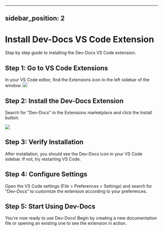 

  ---
sidebar_position: 2
---

# Install Dev-Docs VS Code Extension

Step by step guide to installing the Dev-Docs VS Code extension.

## Step 1: Go to VS Code Extensions

In your VS Code editor, find the Extensions icon in the left sidebar of the window.
![](/img/install_the_vscode_extension/step_2.png)

## Step 2: Install the Dev-Docs Extension

Search for "Dev-Docs" in the Extensions marketplace and click the Install button.

![](/img/install_the_vscode_extension/step_4.png)

## Step 3: Verify Installation

After installation, you should see the Dev-Docs icon in your VS Code sidebar. If not, try restarting VS Code.

## Step 4: Configure Settings

Open the VS Code settings (File > Preferences > Settings) and search for "Dev-Docs" to customize the extension according to your preferences.

## Step 5: Start Using Dev-Docs

You're now ready to use Dev-Docs! Begin by creating a new documentation file or opening an existing one to see the extension in action.

  